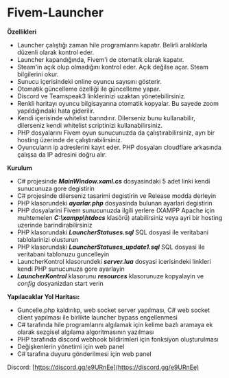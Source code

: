 # Fivem-Launcher  
  
**Özellikleri**  
- Launcher çalıştığı zaman hile programlarını kapatır. Belirli aralıklarla düzenli olarak kontrol eder.  
- Launcher kapandığında, Fivem'i de otomatik olarak kapatır.  
- Steam'in açık olup olmadığını kontrol eder. Açık değilse açar. Steam bilgilerini okur.  
- Sunucu içerisindeki online oyuncu sayısını gösterir.  
- Otomatik güncelleme özelliği ile güncelleme yapar.  
- Discord ve Teamspeak3 linklerinizi uzaktan yönetebilirsiniz.  
- Renkli haritayı oyuncu bilgisayarına otomatik kopyalar. Bu sayede zoom yapıldığındaki hata giderilir.  
- Kendi içerisinde whitelist barındırır. Dilerseniz bunu kullanabilir, dilerseniz kendi whitelist scriptinizi kullanabilirsiniz.  
- PHP dosyalarını Fivem oyun sunucunuzda da çalıştırabilirsiniz, ayrı bir hosting üzerinde de çalıştırabilirsiniz.  
- Oyuncuların ip adreslerini kayıt eder. PHP dosyaları cloudflare arkasında çalışsa da IP adresini doğru alır.  
  
  
**Kurulum**
- C# projesinde ***MainWindow.xaml.cs*** dosyasindaki 5 adet linki kendi sunucunuza gore degistirin  
- C# projesinde dilerseniz tasarimi degistirin ve Release modda derleyin  
- PHP klasorundeki ***ayarlar.php*** dosyasinda bulunan ayarlari degistirin  
- PHP dosyalarini Fivem sunucunuzda ilgili yerlere (XAMPP Apache için muhtemelen ***C:\xampp\htdocs*** klasörü) atabilirsiniz veya ayri bir hosting uzerinde barindirabilirsiniz  
- PHP klasorundaki ***LauncherStatuses.sql*** SQL dosyasi ile veritabani tablolarinizi olusturun  
- PHP klasorundaki ***LauncherStatuses_update1.sql*** SQL dosyasi ile veritabani tablonuzu guncelleyin  
- LauncherKontrol klasorundeki ***server.lua*** dosyasi icerisindeki linkleri kendi PHP sunucunuza gore ayarlayin  
- ***LauncherKontrol*** klasorunu ***resources*** klasorunuze kopyalayin ve *config* dosyanizdan start verin  
  
  
**Yapılacaklar Yol Haritası:**  
- Guncelle.php kaldırılıp, web socket server yapılması, C# web socket client yapılması ile birlikte launcher bypass engellenmesi  
- C# tarafında hile programlarını algılamak için kelime bazlı aramaya ek olarak sezgisel algılama algoritmasının yazılması  
- PHP tarafında discord webhook bildirimleri için fonksiyon oluşturulması  
- Değişkenlerin yönetimi için web panel  
- C# tarafına duyuru gönderilmesi için web panel  
  
  
Discord: [https://discord.gg/e9URnEe](https://discord.gg/e9URnEe)  
